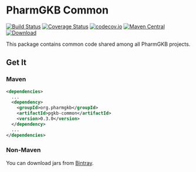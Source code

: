 # PharmGKB Common

[![Build Status](https://travis-ci.org/PharmGKB/pgkb-common.svg?branch=master)](https://travis-ci.org/PharmGKB/pgkb-common)
[![Coverage Status](https://coveralls.io/repos/github/PharmGKB/pgkb-common/badge.svg?branch=master)](https://coveralls.io/github/PharmGKB/pgkb-common?branch=master)
[![codecov.io](https://codecov.io/github/PharmGKB/pgkb-common/coverage.svg?branch=master)](https://codecov.io/github/PharmGKB/pgkb-common?branch=master)
[![Maven Central](https://maven-badges.herokuapp.com/maven-central/org.pharmgkb/pgkb-common/badge.svg)](https://maven-badges.herokuapp.com/maven-central/org.pharmgkb/pgkb-common)
[ ![Download](https://api.bintray.com/packages/pharmgkb/maven/pgkb-common/images/download.svg) ](https://bintray.com/pharmgkb/maven/pgkb-common/_latestVersion)

This package contains common code shared among all PharmGKB projects.

## Get It

### Maven

```xml
<dependencies>
  ...
  <dependency>
    <groupId>org.pharmgkb</groupId>
    <artifactId>pgkb-common</artifactId>
    <version>0.3.0</version>
  </dependency>
  ...
</dependencies>
```

### Non-Maven

You can download jars from [Bintray](https://bintray.com/pharmgkb/maven/pgkb-common/view#files/org/pharmgkb/pgkb-common).
